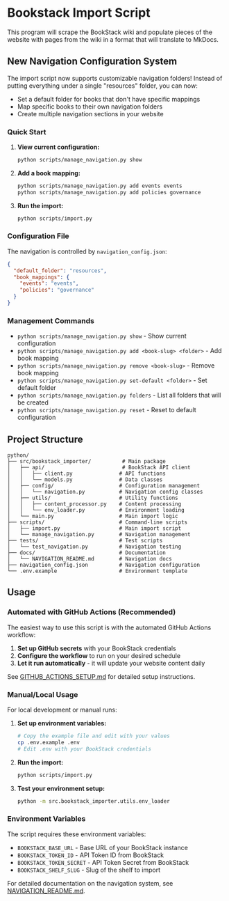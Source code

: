 # Bookstack Import Script

This program will scrape the BookStack wiki and populate pieces of the website with pages from the wiki in a format that will translate to MkDocs.

## New Navigation Configuration System

The import script now supports customizable navigation folders! Instead of putting everything under a single "resources" folder, you can now:

- Set a default folder for books that don't have specific mappings
- Map specific books to their own navigation folders  
- Create multiple navigation sections in your website

### Quick Start

1. **View current configuration:**
   ```bash
   python scripts/manage_navigation.py show
   ```

2. **Add a book mapping:**
   ```bash
   python scripts/manage_navigation.py add events events
   python scripts/manage_navigation.py add policies governance
   ```

3. **Run the import:**
   ```bash
   python scripts/import.py
   ```

### Configuration File

The navigation is controlled by `navigation_config.json`:

```json
{
  "default_folder": "resources",
  "book_mappings": {
    "events": "events",
    "policies": "governance"
  }
}
```

### Management Commands

- `python scripts/manage_navigation.py show` - Show current configuration
- `python scripts/manage_navigation.py add <book-slug> <folder>` - Add book mapping
- `python scripts/manage_navigation.py remove <book-slug>` - Remove book mapping
- `python scripts/manage_navigation.py set-default <folder>` - Set default folder
- `python scripts/manage_navigation.py folders` - List all folders that will be created
- `python scripts/manage_navigation.py reset` - Reset to default configuration

## Project Structure

```
python/
├── src/bookstack_importer/          # Main package
│   ├── api/                         # BookStack API client
│   │   ├── client.py               # API functions
│   │   └── models.py               # Data classes
│   ├── config/                     # Configuration management
│   │   └── navigation.py           # Navigation config classes
│   ├── utils/                      # Utility functions
│   │   ├── content_processor.py    # Content processing
│   │   └── env_loader.py           # Environment loading
│   └── main.py                     # Main import logic
├── scripts/                        # Command-line scripts
│   ├── import.py                   # Main import script
│   └── manage_navigation.py        # Navigation management
├── tests/                          # Test scripts
│   └── test_navigation.py          # Navigation testing
├── docs/                           # Documentation
│   └── NAVIGATION_README.md        # Navigation docs
├── navigation_config.json          # Navigation configuration
└── .env.example                    # Environment template
```

## Usage

### Automated with GitHub Actions (Recommended)

The easiest way to use this script is with the automated GitHub Actions workflow:

1. **Set up GitHub secrets** with your BookStack credentials
2. **Configure the workflow** to run on your desired schedule
3. **Let it run automatically** - it will update your website content daily

See [GITHUB_ACTIONS_SETUP.md](../GITHUB_ACTIONS_SETUP.md) for detailed setup instructions.

### Manual/Local Usage

For local development or manual runs:

1. **Set up environment variables:**
   ```bash
   # Copy the example file and edit with your values
   cp .env.example .env
   # Edit .env with your BookStack credentials
   ```

2. **Run the import:**
   ```bash
   python scripts/import.py
   ```

3. **Test your environment setup:**
   ```bash
   python -m src.bookstack_importer.utils.env_loader
   ```

### Environment Variables

The script requires these environment variables:

- `BOOKSTACK_BASE_URL` - Base URL of your BookStack instance
- `BOOKSTACK_TOKEN_ID` - API Token ID from BookStack  
- `BOOKSTACK_TOKEN_SECRET` - API Token Secret from BookStack
- `BOOKSTACK_SHELF_SLUG` - Slug of the shelf to import

For detailed documentation on the navigation system, see [NAVIGATION_README.md](NAVIGATION_README.md).
